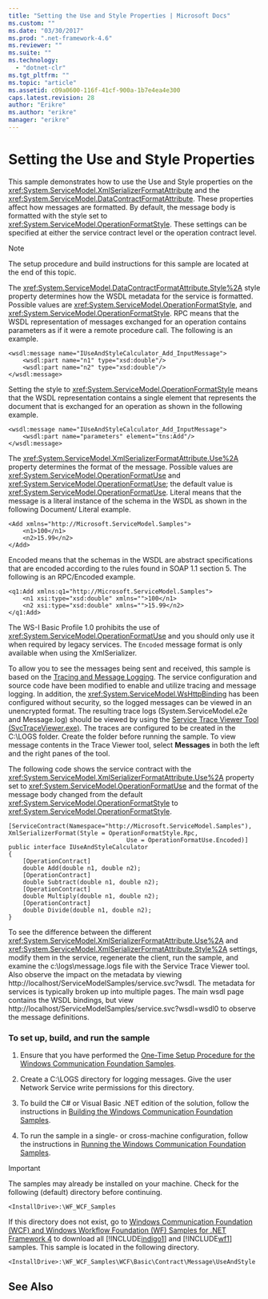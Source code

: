 ```yaml
---
title: "Setting the Use and Style Properties | Microsoft Docs"
ms.custom: ""
ms.date: "03/30/2017"
ms.prod: ".net-framework-4.6"
ms.reviewer: ""
ms.suite: ""
ms.technology: 
  - "dotnet-clr"
ms.tgt_pltfrm: ""
ms.topic: "article"
ms.assetid: c09a0600-116f-41cf-900a-1b7e4ea4e300
caps.latest.revision: 28
author: "Erikre"
ms.author: "erikre"
manager: "erikre"
---
```

# Setting the Use and Style Properties
This sample demonstrates how to use the Use and Style properties on the <xref:System.ServiceModel.XmlSerializerFormatAttribute> and the <xref:System.ServiceModel.DataContractFormatAttribute>. These properties affect how messages are formatted. By default, the message body is formatted with the style set to <xref:System.ServiceModel.OperationFormatStyle>. These settings can be specified at either the service contract level or the operation contract level.  
  
> [!NOTE]
>  The setup procedure and build instructions for this sample are located at the end of this topic.  
  
 The <xref:System.ServiceModel.DataContractFormatAttribute.Style%2A> style property determines how the WSDL metadata for the service is formatted. Possible values are <xref:System.ServiceModel.OperationFormatStyle>, and <xref:System.ServiceModel.OperationFormatStyle>. RPC means that the WSDL representation of messages exchanged for an operation contains parameters as if it were a remote procedure call. The following is an example.  
  
```  
<wsdl:message name="IUseAndStyleCalculator_Add_InputMessage">  
    <wsdl:part name="n1" type="xsd:double"/>  
    <wsdl:part name="n2" type="xsd:double"/>  
</wsdl:message>  
```  
  
 Setting the style to <xref:System.ServiceModel.OperationFormatStyle> means that the WSDL representation contains a single element that represents the document that is exchanged for an operation as shown in the following example.  
  
```  
<wsdl:message name="IUseAndStyleCalculator_Add_InputMessage">  
    <wsdl:part name="parameters" element="tns:Add"/>  
</wsdl:message>  
```  
  
 The <xref:System.ServiceModel.XmlSerializerFormatAttribute.Use%2A> property determines the format of the message. Possible values are <xref:System.ServiceModel.OperationFormatUse> and <xref:System.ServiceModel.OperationFormatUse>; the default value is <xref:System.ServiceModel.OperationFormatUse>. Literal means that the message is a literal instance of the schema in the WSDL as shown in the following Document/ Literal example.  
  
```  
<Add xmlns="http://Microsoft.ServiceModel.Samples">  
    <n1>100</n1>  
    <n2>15.99</n2>  
</Add>  
```  
  
 Encoded means that the schemas in the WSDL are abstract specifications that are encoded according to the rules found in SOAP 1.1 section 5. The following is an RPC/Encoded example.  
  
```  
<q1:Add xmlns:q1="http://Microsoft.ServiceModel.Samples">  
    <n1 xsi:type="xsd:double" xmlns="">100</n1>  
    <n2 xsi:type="xsd:double" xmlns="">15.99</n2>  
</q1:Add>  
```  
  
 The WS-I Basic Profile 1.0 prohibits the use of <xref:System.ServiceModel.OperationFormatUse> and you should only use it when required by legacy services. The `Encoded` message format is only available when using the XmlSerializer.  
  
 To allow you to see the messages being sent and received, this sample is based on the [Tracing and Message Logging](../../../../docs/framework/wcf/samples/tracing-and-message-logging.md). The service configuration and source code have been modified to enable and utilize tracing and message logging. In addition, the <xref:System.ServiceModel.WsHttpBinding> has been configured without security, so the logged messages can be viewed in an unencrypted format. The resulting trace logs (System.ServiceModel.e2e and Message.log) should be viewed by using the [Service Trace Viewer Tool (SvcTraceViewer.exe)](../../../../docs/framework/wcf/service-trace-viewer-tool-svctraceviewer-exe.md). The traces are configured to be created in the C:\LOGS folder. Create the folder before running the sample. To view message contents in the Trace Viewer tool, select **Messages** in both the left and the right panes of the tool.  
  
 The following code shows the service contract with the <xref:System.ServiceModel.XmlSerializerFormatAttribute.Use%2A> property set to <xref:System.ServiceModel.OperationFormatUse> and the format of the message body changed from the default <xref:System.ServiceModel.OperationFormatStyle> to <xref:System.ServiceModel.OperationFormatStyle>.  
  
```  
[ServiceContract(Namespace="http://Microsoft.ServiceModel.Samples"),  
XmlSerializerFormat(Style = OperationFormatStyle.Rpc,   
                                 Use = OperationFormatUse.Encoded)]  
public interface IUseAndStyleCalculator  
{  
    [OperationContract]  
    double Add(double n1, double n2);  
    [OperationContract]  
    double Subtract(double n1, double n2);  
    [OperationContract]  
    double Multiply(double n1, double n2);  
    [OperationContract]  
    double Divide(double n1, double n2);  
}  
```  
  
 To see the difference between the different <xref:System.ServiceModel.XmlSerializerFormatAttribute.Use%2A> and <xref:System.ServiceModel.XmlSerializerFormatAttribute.Style%2A> settings, modify them in the service, regenerate the client, run the sample, and examine the c:\logs\message.logs file with the Service Trace Viewer tool. Also observe the impact on the metadata by viewing http://localhost/ServiceModelSamples/service.svc?wsdl. The metadata for services is typically broken up into multiple pages. The main wsdl page contains the WSDL bindings, but view http://localhost/ServiceModelSamples/service.svc?wsdl=wsdl0 to observe the message definitions.  
  
### To set up, build, and run the sample  
  
1.  Ensure that you have performed the [One-Time Setup Procedure for the Windows Communication Foundation Samples](../../../../docs/framework/wcf/samples/one-time-setup-procedure-for-the-windows-communication-foundation-samples.md).  
  
2.  Create a C:\LOGS directory for logging messages. Give the user Network Service write permissions for this directory.  
  
3.  To build the C# or Visual Basic .NET edition of the solution, follow the instructions in [Building the Windows Communication Foundation Samples](../../../../docs/framework/wcf/samples/building-the-windows-communication-foundation-samples.md).  
  
4.  To run the sample in a single- or cross-machine configuration, follow the instructions in [Running the Windows Communication Foundation Samples](../../../../docs/framework/wcf/samples/running-the-windows-communication-foundation-samples.md).  
  
> [!IMPORTANT]
>  The samples may already be installed on your machine. Check for the following (default) directory before continuing.  
>   
>  `<InstallDrive>:\WF_WCF_Samples`  
>   
>  If this directory does not exist, go to [Windows Communication Foundation (WCF) and Windows Workflow Foundation (WF) Samples for .NET Framework 4](http://go.microsoft.com/fwlink/?LinkId=150780) to download all [!INCLUDE[indigo1](../../../../includes/indigo1-md.md)] and [!INCLUDE[wf1](../../../../includes/wf1-md.md)] samples. This sample is located in the following directory.  
>   
>  `<InstallDrive>:\WF_WCF_Samples\WCF\Basic\Contract\Message\UseAndStyle`  
  
## See Also